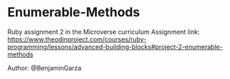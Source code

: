 # Enumerable-Methods

Ruby assignment 2 in the Microverse curriculum
Assignment link: https://www.theodinproject.com/courses/ruby-programming/lessons/advanced-building-blocks#project-2-enumerable-methods 

Author: @BenjaminGarza